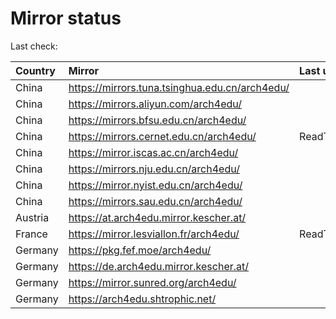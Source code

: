 <script src="./time.js"></script>
# Mirror status
Last check: <script type="text/javascript">localize(1748493104.5990825);</script>

|Country|Mirror|Last update|
|:------|:-----|:----------|
|China|https://mirrors.tuna.tsinghua.edu.cn/arch4edu/|<script type="text/javascript">localize(1748458434);</script>|
|China|https://mirrors.aliyun.com/arch4edu/|<script type="text/javascript">localize(1748458434);</script>|
|China|https://mirrors.bfsu.edu.cn/arch4edu/|<script type="text/javascript">localize(1748458434);</script>|
|China|https://mirrors.cernet.edu.cn/arch4edu/|ReadTimeout|
|China|https://mirror.iscas.ac.cn/arch4edu/|<script type="text/javascript">localize(1748458434);</script>|
|China|https://mirrors.nju.edu.cn/arch4edu/|<script type="text/javascript">localize(1748414991);</script>|
|China|https://mirror.nyist.edu.cn/arch4edu/|<script type="text/javascript">localize(1748414991);</script>|
|China|https://mirrors.sau.edu.cn/arch4edu/|<script type="text/javascript">localize(1731653531);</script>|
|Austria|https://at.arch4edu.mirror.kescher.at/|<script type="text/javascript">localize(1748458434);</script>|
|France|https://mirror.lesviallon.fr/arch4edu/|ReadTimeout|
|Germany|https://pkg.fef.moe/arch4edu/|<script type="text/javascript">localize(1748458434);</script>|
|Germany|https://de.arch4edu.mirror.kescher.at/|<script type="text/javascript">localize(1748458434);</script>|
|Germany|https://mirror.sunred.org/arch4edu/|<script type="text/javascript">localize(1748458434);</script>|
|Germany|https://arch4edu.shtrophic.net/|<script type="text/javascript">localize(1748458434);</script>|

<script src="./tablefilter/tablefilter.js"></script>
<script src="./table.js"></script>